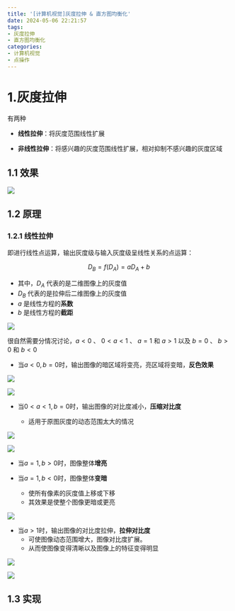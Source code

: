```yaml
---
title: '[计算机视觉]灰度拉伸 & 直方图均衡化'
date: 2024-05-06 22:21:57
tags:
- 灰度拉伸
- 直方图均衡化
categories: 
- 计算机视觉
- 点操作
---
```


# 1.灰度拉伸

有两种

- **线性拉伸**：将灰度范围线性扩展

- **非线性拉伸**：将感兴趣的灰度范围线性扩展，相对抑制不感兴趣的灰度区域

## 1.1 效果

![](https://cdn.jsdelivr.net/gh/oixel64/imgs/imgs/202405062223406.png)

## 1.2 原理

### 1.2.1 线性拉伸

即进行线性点运算，输出灰度级与输入灰度级呈线性关系的点运算：

$$D_B=f(D_A)=aD_A+b$$

- 其中，$D_A$ 代表的是二维图像上的灰度值
- $D_B$ 代表的是拉伸后二维图像上的灰度值
- $a$ 是线性方程的**系数**
- $b$ 是线性方程的**截距**

![](https://cdn.jsdelivr.net/gh/oixel64/imgs/imgs/202405062238834.png)

很自然需要分情况讨论，$a<0$ 、 $0<a<1$ 、 $a=1$ 和 $a>1$ 以及 $b=0$ 、 $b>0$ 和 $b<0$

- 当$a<0, b=0$时，输出图像的暗区域将变亮，亮区域将变暗，**反色效果**

![](https://cdn.jsdelivr.net/gh/oixel64/imgs/imgs/202405062318235.png)

![](https://cdn.jsdelivr.net/gh/oixel64/imgs/imgs/202405062317275.png)

- 当$0<a<1, b=0$时，输出图像的对比度减小，**压缩对比度**

  - 适用于原图灰度的动态范围太大的情况

![](https://cdn.jsdelivr.net/gh/oixel64/imgs/imgs/202405062302707.png)

![](https://cdn.jsdelivr.net/gh/oixel64/imgs/imgs/202405062306112.png)

- 当$a=1, b>0$时，图像整体**增亮**
- 当$a=1, b<0$时，图像整体**变暗**

  - 使所有像素的灰度值上移或下移
  - 其效果是使整个图像更暗或更亮

![](https://cdn.jsdelivr.net/gh/oixel64/imgs/imgs/202405062320395.png)

- 当$a>1$时，输出图像的对比度拉伸，**拉伸对比度**
  - 可使图像动态范围增大，图像对比度扩展。
  - 从而使图像变得清晰以及图像上的特征变得明显

![](https://cdn.jsdelivr.net/gh/oixel64/imgs/imgs/202405062307636.png)

![](https://cdn.jsdelivr.net/gh/oixel64/imgs/imgs/202405062307201.png)

## 1.3 实现

